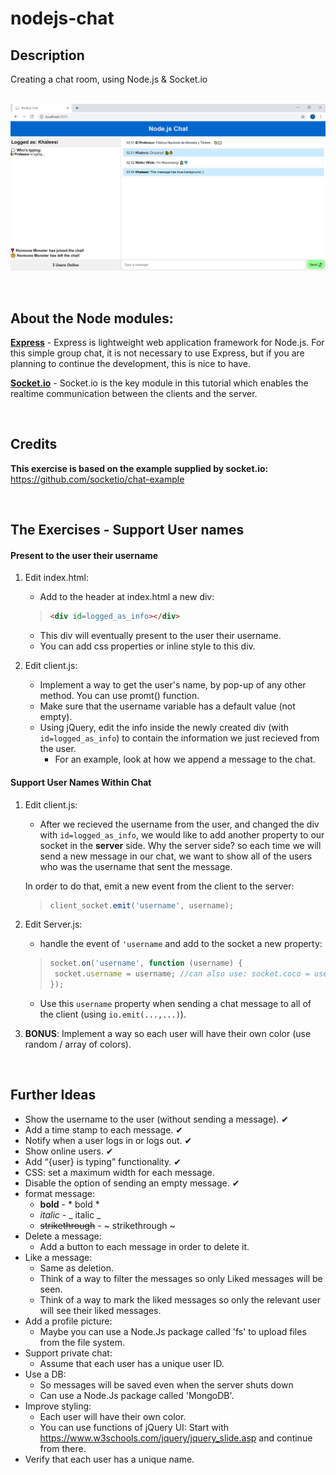 # nodejs-chat
## Description
Creating a chat room, using Node.js & Socket.io
<br/>
<br/>

![Alt text](README_resources/Nodejs_Chat_Demo.png?raw=true "Node.js Chat Demo")


<br/>

## About the Node modules:
**[Express](https://expressjs.com)** - Express is lightweight web application framework for Node.js. For this simple group chat, it is not necessary to use Express, but if you are planning to continue the development, this is nice to have.  

**[Socket.io](https://socket.io)** - Socket.io is the key module in this tutorial which enables the realtime communication between the clients and the server.  

<br/>

## Credits
**This exercise is based on the example supplied by socket.io:**  
 https://github.com/socketio/chat-example

<br/>

## The Exercises - Support User names
#### Present to the user their username
1. Edit index.html:
   - Add to the header at index.html a new div:
   > ```html
   > <div id=logged_as_info></div>
   > ``` 
   - This div will eventually present to the user their username.
   - You can add css properties or inline style to this div.

2. Edit client.js:
   - Implement a way to get the user's name, by pop-up of any other method. You can use promt() function.
   - Make sure that the username variable has a default value (not empty).
   - Using jQuery, edit the info inside the newly created div (with ```id=logged_as_info```) to contain the information we just recieved from the user.
      - For an example, look at how we append a message to the chat.


#### Support User Names Within Chat
1. Edit client.js:
   - After we recieved the username from the user, and changed the div with ```id=logged_as_info```, we would like to add another property to our socket in the **server** side. Why the server side? so each time we will send a new message in our chat, we want to show all of the users who was the username that sent the message.
   
   In order to do that, emit a new event from the client to the server:
   > ```javascript
   > client_socket.emit('username', username);
   > ```
   
2. Edit Server.js:
   - handle the event of ```'username``` and add to the socket a new property:
   > ```javascript
   > socket.on('username', function (username) {
   >  socket.username = username; //can also use: socket.coco = username;
   > });
   > ```
   
   - Use this ```username``` property when sending a chat message to all of the client (using ```io.emit(...,...)```).

3. **BONUS**: Implement a way so each user will have their own color (use random / array of colors).



<br/>

 ## Further Ideas
 - Show the username to the user (without sending a message). ✔
 - Add a time stamp to each message. ✔
 - Notify when a user logs in or logs out. ✔
 - Show online users. ✔
 - Add “{user} is typing” functionality. ✔
 - CSS: set a maximum width for each message. 
 - Disable the option of sending an empty message. ✔
 - format message:
   - **bold** - * bold *
   - _italic_ - _ italic _
   - ~~strikethrough~~ - ~ strikethrough ~
 - Delete a message:
    - Add a button to each message in order to delete it.
 - Like a message:
    - Same as deletion.
    - Think of a way to filter the messages so only Liked messages will be seen.
    - Think of a way to mark the liked messages so only the relevant user will see their liked messages.
 - Add a profile picture:
    - Maybe you can use a Node.Js package called 'fs' to upload files from the file system. 
 - Support private chat:
    - Assume that each user has a unique user ID.
 - Use a DB:
    - So messages will be saved even when the server shuts down
    - Can use a Node.Js package called 'MongoDB'.
- Improve styling:
   - Each user will have their own color.
   - You can use functions of jQuery UI: Start with https://www.w3schools.com/jquery/jquery_slide.asp and continue from there.
- Verify that each user has a unique name.
